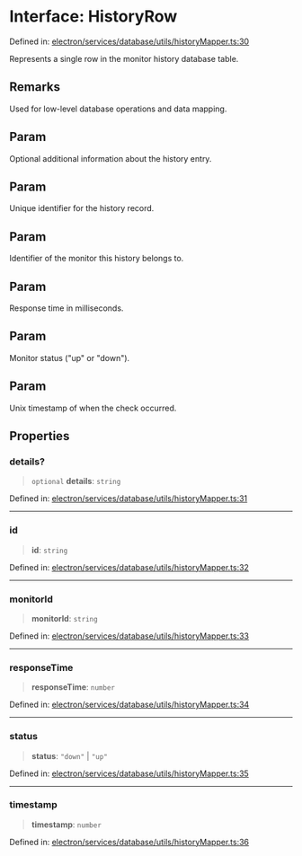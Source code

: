 # Interface: HistoryRow

Defined in: [electron/services/database/utils/historyMapper.ts:30](https://github.com/Nick2bad4u/Uptime-Watcher/blob/8a1973382d5fe14c52996ecda381894eb7ecd4a6/electron/services/database/utils/historyMapper.ts#L30)

Represents a single row in the monitor history database table.

## Remarks

Used for low-level database operations and data mapping.

## Param

Optional additional information about the history entry.

## Param

Unique identifier for the history record.

## Param

Identifier of the monitor this history belongs to.

## Param

Response time in milliseconds.

## Param

Monitor status ("up" or "down").

## Param

Unix timestamp of when the check occurred.

## Properties

### details?

> `optional` **details**: `string`

Defined in: [electron/services/database/utils/historyMapper.ts:31](https://github.com/Nick2bad4u/Uptime-Watcher/blob/8a1973382d5fe14c52996ecda381894eb7ecd4a6/electron/services/database/utils/historyMapper.ts#L31)

***

### id

> **id**: `string`

Defined in: [electron/services/database/utils/historyMapper.ts:32](https://github.com/Nick2bad4u/Uptime-Watcher/blob/8a1973382d5fe14c52996ecda381894eb7ecd4a6/electron/services/database/utils/historyMapper.ts#L32)

***

### monitorId

> **monitorId**: `string`

Defined in: [electron/services/database/utils/historyMapper.ts:33](https://github.com/Nick2bad4u/Uptime-Watcher/blob/8a1973382d5fe14c52996ecda381894eb7ecd4a6/electron/services/database/utils/historyMapper.ts#L33)

***

### responseTime

> **responseTime**: `number`

Defined in: [electron/services/database/utils/historyMapper.ts:34](https://github.com/Nick2bad4u/Uptime-Watcher/blob/8a1973382d5fe14c52996ecda381894eb7ecd4a6/electron/services/database/utils/historyMapper.ts#L34)

***

### status

> **status**: `"down"` \| `"up"`

Defined in: [electron/services/database/utils/historyMapper.ts:35](https://github.com/Nick2bad4u/Uptime-Watcher/blob/8a1973382d5fe14c52996ecda381894eb7ecd4a6/electron/services/database/utils/historyMapper.ts#L35)

***

### timestamp

> **timestamp**: `number`

Defined in: [electron/services/database/utils/historyMapper.ts:36](https://github.com/Nick2bad4u/Uptime-Watcher/blob/8a1973382d5fe14c52996ecda381894eb7ecd4a6/electron/services/database/utils/historyMapper.ts#L36)
